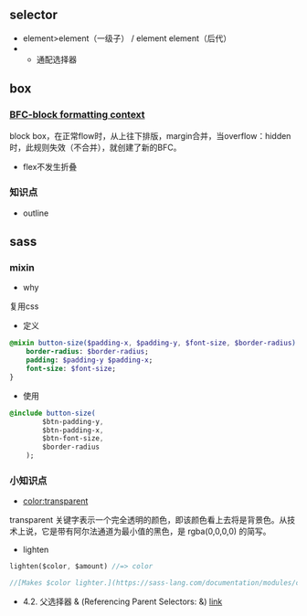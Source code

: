 
## selector
- element>element（一级子） / element element（后代）
- * 通配选择器

## box
### [BFC-block formatting context](https://www.w3.org/TR/CSS22/visuren.html#block-formatting)
block box，在正常flow时，从上往下排版，margin合并，当overflow：hidden时，此规则失效（不合并），就创建了新的BFC。
- flex不发生折叠

### 知识点
- outline

## sass
### mixin
- why

复用css

- 定义
```sass
@mixin button-size($padding-x, $padding-y, $font-size, $border-radius) {
	border-radius: $border-radius;
	padding: $padding-y $padding-x;
	font-size: $font-size;
}
```
- 使用

```sass
@include button-size(
		$btn-padding-y,
		$btn-padding-x,
		$btn-font-size,
		$border-radius
	);
```
### 小知识点
- [color:transparent](https://developer.mozilla.org/zh-CN/docs/Web/CSS/color_value#transparent_%E5%85%B3%E9%94%AE%E5%AD%97)

transparent 关键字表示一个完全透明的颜色，即该颜色看上去将是背景色。从技术上说，它是带有阿尔法通道为最小值的黑色，是 rgba(0,0,0,0) 的简写。
  
- lighten
 ```sass
 lighten($color, $amount) //=> color 
 
 //[Makes $color lighter.](https://sass-lang.com/documentation/modules/color#lighten)
 ```
- 4.2. 父选择器 & (Referencing Parent Selectors: &) [link](https://www.sass.hk/docs/)

